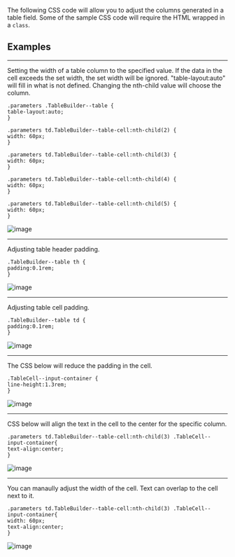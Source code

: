 The following CSS code will allow you to adjust the columns generated in a table field. Some of the sample CSS code will require the HTML wrapped in a `class`. 

## Examples
___

Setting the width of a table column to the specified value. If the data in the cell exceeds the set width, the set width will be ignored. "table-layout:auto" will fill in what is not defined. Changing the nth-child value will choose the column.

```
.parameters .TableBuilder--table {
table-layout:auto;
}

.parameters td.TableBuilder--table-cell:nth-child(2) {
width: 60px;
}

.parameters td.TableBuilder--table-cell:nth-child(3) {
width: 60px;
}

.parameters td.TableBuilder--table-cell:nth-child(4) {
width: 60px;
} 

.parameters td.TableBuilder--table-cell:nth-child(5) {
width: 60px;
}
```

![image](https://github.com/rpmsoftware/rpm-layout-custom-code/assets/87500503/48510141-4c6c-4d6e-b0dc-168f008944ab)
___

Adjusting table header padding.

```
.TableBuilder--table th {
padding:0.1rem;
}
```

![image](https://github.com/rpmsoftware/rpm-layout-custom-code/assets/87500503/3a9451bc-b9cf-4dc3-89a9-b1393a82055d)
___

Adjusting table cell padding.

```
.TableBuilder--table td {
padding:0.1rem;
}
```
![image](https://github.com/rpmsoftware/rpm-layout-custom-code/assets/87500503/042fb5e0-19b9-4bdf-9e1a-f48a9f8af598)
___

The CSS below will reduce the padding in the cell.
```
.TableCell--input-container {
line-height:1.3rem;
}

```
![image](https://github.com/rpmsoftware/rpm-layout-custom-code/assets/87500503/004927f1-1702-4ad1-8e5d-5ff0cb0830fc)
___

CSS below will align the text in the cell to the center for the specific column. 
```
.parameters td.TableBuilder--table-cell:nth-child(3) .TableCell--input-container{
text-align:center;
}
```
![image](https://github.com/rpmsoftware/rpm-layout-custom-code/assets/87500503/4095b148-2159-4ab2-be85-be71209640bc)
___

You can manaully adjust the width of the cell. Text can overlap to the cell next to it.
```
.parameters td.TableBuilder--table-cell:nth-child(3) .TableCell--input-container{
width: 60px;
text-align:center;
}
```
![image](https://github.com/rpmsoftware/rpm-layout-custom-code/assets/87500503/420df92f-8c66-427a-960c-43c325897391)

